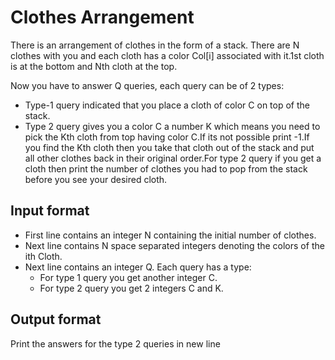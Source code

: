 # Clothes Arrangement

There is an arrangement of clothes in the form of a stack. There are N clothes with you and each cloth has a color Col[i] associated with it.1st cloth is at the bottom and Nth cloth at the top.

Now you have to answer Q queries, each query can be of 2 types:

- Type-1 query indicated that you place a cloth of color C on top of the stack.
- Type 2 query gives you a color C a number K which means you need to pick the Kth cloth from top having color C.If its not possible print -1.If you find the Kth cloth then you take that cloth out of the stack and put all other clothes back in their original order.For type 2 query if you get a cloth then print the number of clothes you had to pop from the stack before you see your desired cloth.

## Input format

- First line contains an integer N containing the initial number of clothes.
- Next line contains N space separated integers denoting the colors of the ith Cloth.
- Next line contains an integer Q. Each query has a type:
  - For type 1 query you get another integer C.
  - For type 2 query you get 2 integers C and K.

## Output format

Print the answers for the type 2 queries in new line

